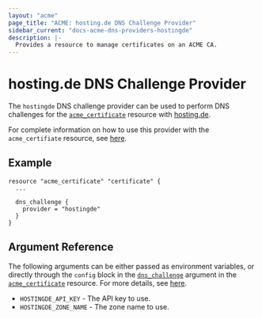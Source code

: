```yaml
---
layout: "acme"
page_title: "ACME: hosting.de DNS Challenge Provider"
sidebar_current: "docs-acme-dns-providers-hostingde"
description: |-
  Provides a resource to manage certificates on an ACME CA.
---
```


# hosting.de DNS Challenge Provider

The `hostingde` DNS challenge provider can be used to perform DNS challenges for
the [`acme_certificate`][resource-acme-certificate] resource with
[hosting.de][provider-service-page].

[resource-acme-certificate]: /docs/providers/acme/r/certificate.html
[provider-service-page]: https://www.hosting.de

For complete information on how to use this provider with the `acme_certifiate`
resource, see [here][resource-acme-certificate-dns-challenges].

[resource-acme-certificate-dns-challenges]: /docs/providers/acme/r/certificate.html#using-dns-challenges

## Example

```hcl
resource "acme_certificate" "certificate" {
  ...

  dns_challenge {
    provider = "hostingde"
  }
}
```

## Argument Reference

The following arguments can be either passed as environment variables, or
directly through the `config` block in the
[`dns_challenge`][resource-acme-certificate-dns-challenge-arg] argument in the
[`acme_certificate`][resource-acme-certificate] resource. For more details, see
[here][resource-acme-certificate-dns-challenges].

[resource-acme-certificate-dns-challenge-arg]: /docs/providers/acme/r/certificate.html#dns_challenge

* `HOSTINGDE_API_KEY` - The API key to use.
* `HOSTINGDE_ZONE_NAME` - The zone name to use.
